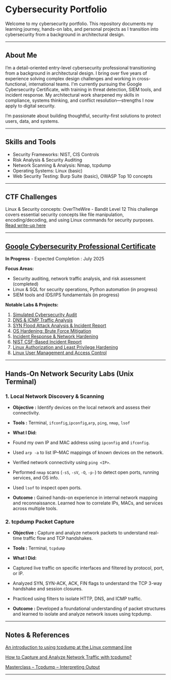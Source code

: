 # Cybersecurity Portfolio

Welcome to my cybersecurity portfolio. This repository documents my learning journey, hands-on labs, and personal projects as I transition into cybersecurity from a background in architectural design.

---

## About Me

I’m a detail-oriented entry-level cybersecurity professional transitioning from a background in architectural design. I bring over five years of experience solving complex design challenges and working in cross-functional, international teams. I'm currently pursuing the Google Cybersecurity Certificate, with training in threat detection, SIEM tools, and incident response. My architectural work sharpened my skills in compliance, systems thinking, and conflict resolution—strengths I now apply to digital security.

I’m passionate about building thoughtful, security-first solutions to protect users, data, and systems.

---

## Skills and Tools
- Security Frameworks: NIST, CIS Controls  
- Risk Analysis & Security Auditing  
- Network Scanning & Analysis: Nmap, tcpdump  
- Operating Systems: Linux (basic)  
- Web Security Testing: Burp Suite (basic), OWASP Top 10 concepts 

---

## CTF Challenges
Linux & Security concepts: OverTheWire - Bandit Level 12 
This challenge covers essential security concepts like file manipulation, encoding/decoding, and using Linux commands for security purposes.  
[Read write-up here](/ctf-overthewire-bandit.md)

---

## [Google Cybersecurity Professional Certificate](https://www.coursera.org/professional-certificates/google-cybersecurity)
**In Progress** - Expected Completion : July 2025

**Focus Areas:**
- Security auditing, network traffic analysis, and risk assessment (completed)  
- Linux & SQL for security operations, Python automation (in progress)  
- SIEM tools and IDS/IPS fundamentals (in progress) 

**Notable Labs & Projects:**
1. [Simulated Cybersecurity Audit](/Projects-Google-cybersecurity-professional-certificate/01-cybersecurity-audit.md)
2. [DNS & ICMP Traffic Analysis](/Projects-Google-cybersecurity-professional-certificate/02-dns-icmp-traffic-analysis.md)
3. [SYN Flood Attack Analysis & Incident Report](/Projects-Google-cybersecurity-professional-certificate/03-syn-flood-incident-report.md)
4. [OS Hardening: Brute Force Mitigation](/Projects-Google-cybersecurity-professional-certificate/04-os-hardening-brute-force.md)
5. [Incident Response & Network Hardening](/Projects-Google-cybersecurity-professional-certificate/05-incident-response-network-hardening.md)
6. [NIST CSF-Based Incident Report](/Projects-Google-cybersecurity-professional-certificate/06-nist-csf-incident-report.md)
7. [Linux Authorization and Least Privilege Hardening](/Projects-Google-cybersecurity-professional-certificate/07-linux-authorization-permission-hardening)
8. [Linux User Management and Access Control](/Projects-Google-cybersecurity-professional-certificate/08-linux-user-management-access-control.md)

---

## Hands-On Network Security Labs (Unix Terminal)

### 1. Local Network Discovery & Scanning

- __Objective :__ Identify devices on the local network and assess their connectivity.

- __Tools :__ Terminal, `ifconfig`,`ipconfig`,`arp`, `ping`, `nmap`, `lsof`

- __What I Did:__
* Found my own IP and MAC address using `ipconfig` and `ifconfig`.

* Used `arp -a` to list IP–MAC mappings of known devices on the network.

* Verified network connectivity using `ping <IP>`.

* Performed `nmap` scans (`-sS`, `-sV`, `-O`, `-p-`) to detect open ports, running services, and OS info.

* Used `lsof` to inspect open ports.

- __Outcome :__ Gained hands-on experience in internal network mapping and reconnaissance. Learned how to correlate IPs, MACs, and services across multiple tools.

### 2. tcpdump Packet Capture

- __Objective :__ Capture and analyze network packets to understand real-time traffic flow and TCP handshakes.

- __Tools :__ Terminal, `tcpdump`

- __What I Did:__

* Captured live traffic on specific interfaces and filtered by protocol, port, or IP.

* Analyzed SYN, SYN-ACK, ACK, FIN flags to understand the TCP 3-way handshake and session closures.

* Practiced using filters to isolate HTTP, DNS, and ICMP traffic.

- __Outcome :__ Developed a foundational understanding of packet structures and learned to isolate and analyze network issues using tcpdump.

---

## Notes & References
[An introduction to using tcpdump at the Linux command line](https://opensource.com/article/18/10/introduction-tcpdump)

[How to Capture and Analyze Network Traffic with tcpdump?](https://geekflare.com/cloud/tcpdump-examples/)

[Masterclass – Tcpdump – Interpreting Output](https://packetpushers.net/blog/masterclass-tcpdump-interpreting-output/)

---